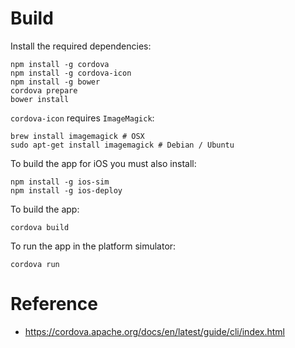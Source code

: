 # Build

Install the required dependencies:

```
npm install -g cordova
npm install -g cordova-icon
npm install -g bower
cordova prepare
bower install
```

`cordova-icon` requires `ImageMagick`:

```
brew install imagemagick # OSX
sudo apt-get install imagemagick # Debian / Ubuntu
```

To build the app for iOS you must also install:

```
npm install -g ios-sim
npm install -g ios-deploy
```

To build the app:

```
cordova build
```

To run the app in the platform simulator:

```
cordova run
```

# Reference

* https://cordova.apache.org/docs/en/latest/guide/cli/index.html
